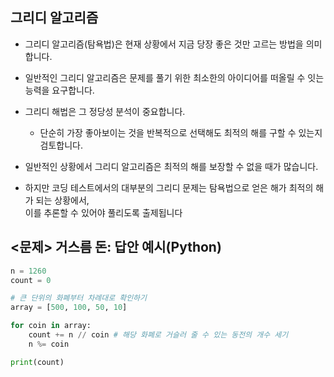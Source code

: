 ## 그리디 알고리즘
- 그리디 알고리즘(탐욕법)은 현재 상황에서 지금 당장 좋은 것만 고르는 방법을 의미합니다.
 
- 일반적인 그리디 알고리즘은 문제를 풀기 위한 최소한의 아이디어를 떠올릴 수 잇는 능력을 요구합니다.

- 그리디 해법은 그 정당성 분석이 중요합니다.
  - 단순히 가장 좋아보이는 것을 반복적으로 선택해도 최적의 해를 구할 수 있는지 검토합니다. 

- 일반적인 상황에서 그리디 알고리즘은 최적의 해를 보장할 수 없을 때가 많습니다.
- 하지만 코딩 테스트에서의 대부분의 그리디 문제는 탐욕법으로 얻은 해가 최적의 해가 되는 상황에서,    
  이를 추론할 수 있어야 풀리도록 출제됩니다

## <문제> 거스름 돈: 답안 예시(Python)
```python
n = 1260
count = 0

# 큰 단위의 화폐부터 차례대로 확인하기
array = [500, 100, 50, 10]

for coin in array:
    count += n // coin # 해당 화폐로 거슬러 줄 수 있는 동전의 개수 세기
    n %= coin

print(count)
```
